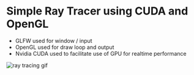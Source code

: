 # Simple Ray Tracer using CUDA and OpenGL

- GLFW used for window / input
- OpenGL used for draw loop and output
- Nvidia CUDA used to facilitate use of GPU for realtime performance

![ray tracing gif](https://github.com/NoahRGB/CUDA-Ray-Tracer/blob/master/rt_new_.gif)